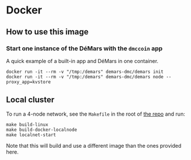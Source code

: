 # Docker
## How to use this image

### Start one instance of the DéMars with the `dmccoin` app

A quick example of a built-in app and DéMars in one container.

```
docker run -it --rm -v "/tmp:/demars" demars-dmc/demars init
docker run -it --rm -v "/tmp:/demars" demars-dmc/demars node --proxy_app=kvstore
```

## Local cluster

To run a 4-node network, see the `Makefile` in the root of [the repo](https://github.com/demars-dmc/demars-dmc/Makefile) and run:

```
make build-linux
make build-docker-localnode
make localnet-start
```

Note that this will build and use a different image than the ones provided here.
